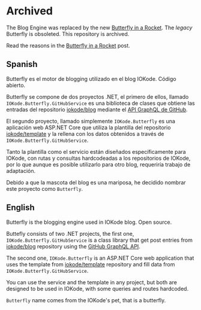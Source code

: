 # Archived

The Blog Engine was replaced by the new [Butterfly in a Rocket](https://github.com/iokode/butterfly-in-a-rocket). The *legacy* Butterfly is obsoleted. This repository is archived.

Read the reasons in the [Butterfly in a Rocket](https://iokode.blog/posts/rocket) post.

## Spanish
Butterfly es el motor de blogging utilizado en el blog IOKode. Código abierto.

Butterfly se compone de dos proyectos .NET, el primero de ellos, llamado `IOKode.Butterfly.GitHubService` es una biblioteca de clases que obtiene las entradas del repositorio [iokode/blog](https://github.com/iokode/blog) mediante el [API GraphQL de GitHub](https://docs.github.com/es/graphql).

El segundo proyecto, llamado simplemente `IOKode.Butterfly` es una aplicación web ASP.NET Core que utiliza la plantilla del repositorio [iokode/template](https://github.com/iokode/template) y la rellena con los datos obtenidos a través de `IOKode.Butterfly.GitHubService`.

Tanto la plantilla como el servicio están diseñados específicamente para IOKode, con rutas y consultas hardcodeadas a los repositorios de IOKode, por lo que aunque es posible utilizarlo para otro blog, requeriría trabajo de adaptación.

Debido a que la mascota del blog es una mariposa, he decidido nombrar este proyecto como `Butterfly`.

## English
Butterfly is the blogging engine used in IOKode blog. Open source.

Buttefly consists of two .NET projects, the first one, `IOKode.Butterfly.GitHubService` is a class library that get post entries from [iokode/blog](https://github.com/iokode/blog) repository using the [GitHub GraphQL API](https://docs.github.com/en/graphql).

The second one, `IOKode.Butterfly` is an ASP.NET Core web application that uses the template from [iokode/template](https://github.com/iokode/template) repository and fill data from `IOKode.Butterfly.GitHubService`.

You can use the service and the template in any project, but both are designed to be used in IOKode, with some queries and routes hardcoded.

`Butterfly` name comes from the IOKode's pet, that is a butterfly.
